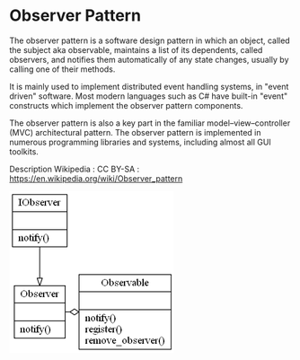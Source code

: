 # Observer Pattern

The observer pattern is a software design pattern in which an object, called the subject aka observable, maintains a list of its dependents, called observers, and notifies them automatically of any state changes, usually by calling one of their methods. 

It is mainly used to implement distributed event handling systems, in "event driven" software. Most modern languages such as C# have built-in "event" constructs which implement the observer pattern components. 

The observer pattern is also a key part in the familiar model–view–controller (MVC) architectural pattern. The observer pattern is implemented in numerous programming libraries and systems, including almost all GUI toolkits. 

Description Wikipedia : CC BY-SA : https://en.wikipedia.org/wiki/Observer_pattern 

![Observer Pattern](observer.png)

